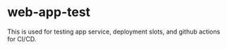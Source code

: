 # web-app-test

This is used for testing app service, deployment slots, and github actions for CI/CD.